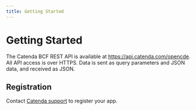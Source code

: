 ```yaml
---
title: Getting Started
---
```


# Getting Started

The Catenda BCF REST API is available at https://api.catenda.com/opencde. All API access is over HTTPS. Data is sent as query parameters and JSON data, and received as JSON.

## Registration

Contact <a href="mailto:support@catenda.com">Catenda support</a> to register your app.
